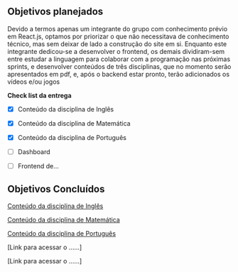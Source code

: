 ## Objetivos planejados

Devido a termos apenas um integrante do grupo com conhecimento prévio em React.js, optamos por priorizar o que não necessitava de conhecimento técnico, mas sem deixar de lado a construção do site em si.
Enquanto este integrante dedicou-se a desenvolver o frontend, os demais dividiram-sem entre estudar a linguagem para colaborar com a programação nas próximas sprints, e desenvolver conteúdos de três disciplinas, que no momento serão apresentados em pdf, e, após o backend estar pronto, terão adicionados os vídeos e/ou jogos

**Check list da entrega**
- [x] Conteúdo da disciplina de Inglês
- [x] Conteúdo da disciplina de Matemática
- [x] Conteúdo da disciplina de Português
- [ ] Dashboard
- [ ] Frontend de...



## Objetivos Concluídos

[Conteúdo da disciplina de Inglês](https://github.com/PI-Grupo-3/prot-tipo/tree/master/Conte%C3%BAdo%20das%20Disciplinas/Ingl%C3%AAs)

[Conteúdo da disciplina de Matemática](https://github.com/PI-Grupo-3/prot-tipo/tree/master/Conte%C3%BAdo%20das%20Disciplinas/Matem%C3%A1tica)

[Conteúdo da disciplina de Português](https://github.com/PI-Grupo-3/prot-tipo/tree/master/Conte%C3%BAdo%20das%20Disciplinas/Portugu%C3%AAs)

[Link para acessar o ......]

[Link para acessar o ......]
